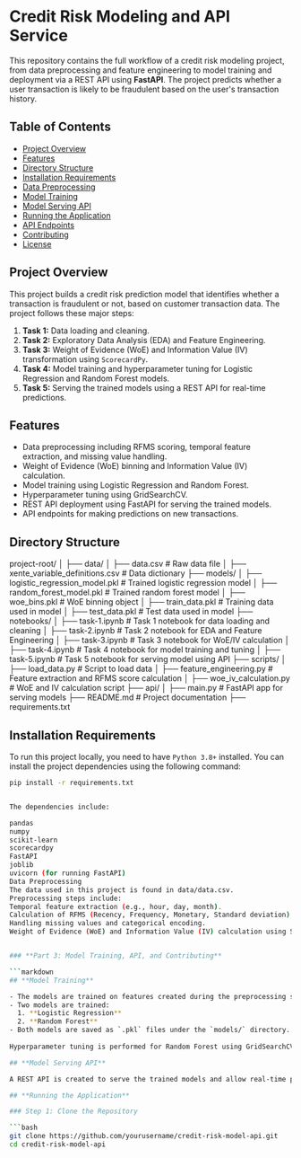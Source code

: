 # **Credit Risk Modeling and API Service**

This repository contains the full workflow of a credit risk modeling project, from data preprocessing and feature engineering to model training and deployment via a REST API using **FastAPI**. The project predicts whether a user transaction is likely to be fraudulent based on the user's transaction history.

## **Table of Contents**
- [Project Overview](#project-overview)
- [Features](#features)
- [Directory Structure](#directory-structure)
- [Installation Requirements](#installation-requirements)
- [Data Preprocessing](#data-preprocessing)
- [Model Training](#model-training)
- [Model Serving API](#model-serving-api)
- [Running the Application](#running-the-application)
- [API Endpoints](#api-endpoints)
- [Contributing](#contributing)
- [License](#license)

## **Project Overview**

This project builds a credit risk prediction model that identifies whether a transaction is fraudulent or not, based on customer transaction data. The project follows these major steps:

1. **Task 1:** Data loading and cleaning.
2. **Task 2:** Exploratory Data Analysis (EDA) and Feature Engineering.
3. **Task 3:** Weight of Evidence (WoE) and Information Value (IV) transformation using `ScorecardPy`.
4. **Task 4:** Model training and hyperparameter tuning for Logistic Regression and Random Forest models.
5. **Task 5:** Serving the trained models using a REST API for real-time predictions.

## **Features**
- Data preprocessing including RFMS scoring, temporal feature extraction, and missing value handling.
- Weight of Evidence (WoE) binning and Information Value (IV) calculation.
- Model training using Logistic Regression and Random Forest.
- Hyperparameter tuning using GridSearchCV.
- REST API deployment using FastAPI for serving the trained models.
- API endpoints for making predictions on new transactions.

## **Directory Structure**

project-root/ │ ├── data/ │ ├── data.csv # Raw data file │ ├── xente_variable_definitions.csv # Data dictionary ├── models/ │ ├── logistic_regression_model.pkl # Trained logistic regression model │ ├── random_forest_model.pkl # Trained random forest model │ ├── woe_bins.pkl # WoE binning object │ ├── train_data.pkl # Training data used in model │ ├── test_data.pkl # Test data used in model ├── notebooks/ │ ├── task-1.ipynb # Task 1 notebook for data loading and cleaning │ ├── task-2.ipynb # Task 2 notebook for EDA and Feature Engineering │ ├── task-3.ipynb # Task 3 notebook for WoE/IV calculation │ ├── task-4.ipynb # Task 4 notebook for model training and tuning │ ├── task-5.ipynb # Task 5 notebook for serving model using API ├── scripts/ │ ├── load_data.py # Script to load data │ ├── feature_engineering.py # Feature extraction and RFMS score calculation │ ├── woe_iv_calculation.py # WoE and IV calculation script ├── api/ │ ├── main.py # FastAPI app for serving models ├── README.md # Project documentation ├── requirements.txt 


## **Installation Requirements**

To run this project locally, you need to have `Python 3.8+` installed. You can install the project dependencies using the following command:

```bash
pip install -r requirements.txt


The dependencies include:

pandas
numpy
scikit-learn
scorecardpy
FastAPI
joblib
uvicorn (for running FastAPI)
Data Preprocessing
The data used in this project is found in data/data.csv.
Preprocessing steps include:
Temporal feature extraction (e.g., hour, day, month).
Calculation of RFMS (Recency, Frequency, Monetary, Standard deviation) score.
Handling missing values and categorical encoding.
Weight of Evidence (WoE) and Information Value (IV) calculation using ScorecardPy.


### **Part 3: Model Training, API, and Contributing**

```markdown
## **Model Training**

- The models are trained on features created during the preprocessing stage.
- Two models are trained:
  1. **Logistic Regression**
  2. **Random Forest**
- Both models are saved as `.pkl` files under the `models/` directory.
  
Hyperparameter tuning is performed for Random Forest using GridSearchCV.

## **Model Serving API**

A REST API is created to serve the trained models and allow real-time predictions based on new transactions. The API is built using **FastAPI**.

## **Running the Application**

### Step 1: Clone the Repository

```bash
git clone https://github.com/yourusername/credit-risk-model-api.git
cd credit-risk-model-api
